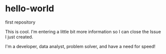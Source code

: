 hello-world
===========

first repository

This is cool. I'm entering a little bit more information so I can close the Issue I just created.

I'm a developer, data analyst, problem solver, and have a need for speed!
